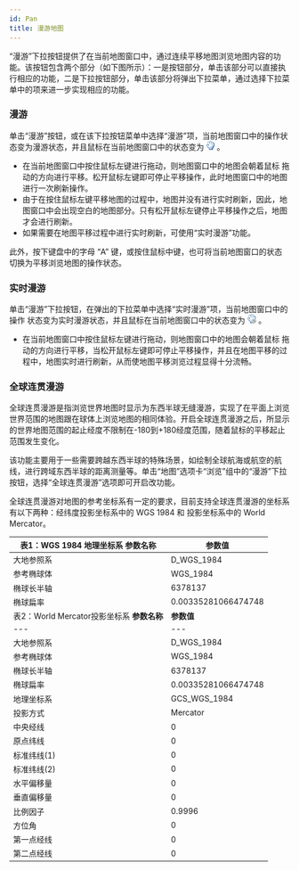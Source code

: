```yaml
---
id: Pan
title: 漫游地图
---
```

“漫游”下拉按钮提供了在当前地图窗口中，通过连续平移地图浏览地图内容的功能。该按钮包含两个部分（如下图所示）：一是按钮部分，单击该部分可以直接执行相应的功能，二是下拉按钮部分，单击该部分将弹出下拉菜单，通过选择下拉菜单中的项来进一步实现相应的功能。

### 漫游

单击“漫游”按钮，或在该下拉按钮菜单中选择“漫游”项，当前地图窗口中的操作状态变为漫游状态，并且鼠标在当前地图窗口中的状态变为
![](img/panStatus.png) 。

  * 在当前地图窗口中按住鼠标左键进行拖动，则地图窗口中的地图会朝着鼠标 拖动的方向进行平移。松开鼠标左键即可停止平移操作，此时地图窗口中的地图进行一次刷新操作。
  * 由于在按住鼠标左键平移地图的过程中，地图并没有进行实时刷新，因此，地图窗口中会出现空白的地图部分。只有松开鼠标左键停止平移操作之后，地图才会进行刷新。
  * 如果需要在地图平移过程中进行实时刷新，可使用“实时漫游”功能。

此外，按下键盘中的字母 “A” 键，或按住鼠标中键，也可将当前地图窗口的状态切换为平移浏览地图的操作状态。

### 实时漫游

单击“漫游”下拉按钮，在弹出的下拉菜单中选择“实时漫游”项，当前地图窗口中的操作 状态变为实时漫游状态，并且鼠标在当前地图窗口中的状态变为
![](img/PanRealtimeStatus.png) 。

  * 在当前地图窗口中按住鼠标左键进行拖动，则地图窗口中的地图会朝着鼠标 拖动的方向进行平移，当松开鼠标左键即可停止平移操作，并且在地图平移的过程中，地图实时进行刷新，从而使地图平移浏览过程显得十分流畅。

### 全球连贯漫游

全球连贯漫游是指浏览世界地图时显示为东西半球无缝漫游，实现了在平面上浏览世界范围的地图跟在球体上浏览地图的相同体验。开启全球连贯漫游之后，所显示的世界地图范围的起止经度不限制在-180到+180经度范围，随着鼠标的平移起止范围发生变化。

该功能主要用于一些需要跨越东西半球的特殊场景，如绘制全球航海或航空的航线，进行跨域东西半球的距离测量等。单击“地图”选项卡“浏览”组中的“漫游”下拉按钮，选择“全球连贯漫游”选项即可开启改功能。

全球连贯漫游对地图的参考坐标系有一定的要求，目前支持全球连贯漫游的坐标系有以下两种：经纬度投影坐标系中的 WGS 1984 和 投影坐标系中的 World
Mercator。

表1：WGS 1984 地理坐标系 **参数名称** | **参数值**  
---|---  
大地参照系 | D_WGS_1984  
参考椭球体 | WGS_1984  
椭球长半轴 | 6378137  
椭球扁率 | 0.00335281066474748  
表2：World Mercator投影坐标系 **参数名称** | **参数值**  
---|---  
大地参照系 | D_WGS_1984  
参考椭球体 | WGS_1984  
椭球长半轴 | 6378137  
椭球扁率 | 0.00335281066474748  
地理坐标系 | GCS_WGS_1984  
投影方式 | Mercator  
中央经线 | 0  
原点纬线 | 0  
标准纬线(1) | 0  
标准纬线(2) | 0  
水平偏移量 | 0  
垂直偏移量 | 0  
比例因子 | 0.9996  
方位角 | 0  
第一点经线 | 0  
第二点经线 | 0  
  
